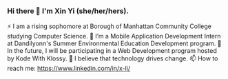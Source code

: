 ### Hi there 👋 I'm Xin Yi (she/her/hers).

⚡ I am a rising sophomore at Borough of Manhattan Community College studying Computer Science.
🔭 I’m a Mobile Application Development Intern at Dandilyonn's Summer Environmental Education Development program.
🌱 In the future, I will be participating in a Web Development program hosted by Kode With Klossy.
💬 I believe that technology drives change.
📫 How to reach me: https://www.linkedin.com/in/x-li/
